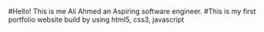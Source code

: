#Hello! This is me Ali Ahmed an Aspiring software engineer.
#This is my first portfolio website build by using html5, css3, javascript